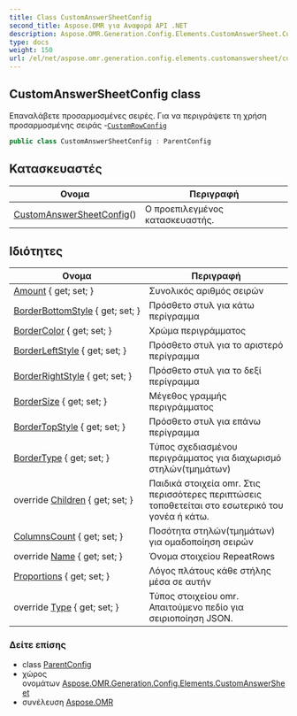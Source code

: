 ```yaml
---
title: Class CustomAnswerSheetConfig
second_title: Aspose.OMR για Αναφορά API .NET
description: Aspose.OMR.Generation.Config.Elements.CustomAnswerSheet.CustomAnswerSheetConfig τάξη. Επαναλάβετε προσαρμοσμένες σειρές. Για να περιγράψετε τη χρήση προσαρμοσμένης σειράς CustomRowConfig
type: docs
weight: 150
url: /el/net/aspose.omr.generation.config.elements.customanswersheet/customanswersheetconfig/
---
```

## CustomAnswerSheetConfig class

Επαναλάβετε προσαρμοσμένες σειρές. Για να περιγράψετε τη χρήση προσαρμοσμένης σειράς -[`CustomRowConfig`](../customrowconfig/)

```csharp
public class CustomAnswerSheetConfig : ParentConfig
```

## Κατασκευαστές

| Ονομα | Περιγραφή |
| --- | --- |
| [CustomAnswerSheetConfig](customanswersheetconfig/)() | Ο προεπιλεγμένος κατασκευαστής. |

## Ιδιότητες

| Ονομα | Περιγραφή |
| --- | --- |
| [Amount](../../aspose.omr.generation.config.elements.customanswersheet/customanswersheetconfig/amount/) { get; set; } | Συνολικός αριθμός σειρών |
| [BorderBottomStyle](../../aspose.omr.generation.config.elements.customanswersheet/customanswersheetconfig/borderbottomstyle/) { get; set; } | Πρόσθετο στυλ για κάτω περίγραμμα |
| [BorderColor](../../aspose.omr.generation.config.elements.customanswersheet/customanswersheetconfig/bordercolor/) { get; set; } | Χρώμα περιγράμματος |
| [BorderLeftStyle](../../aspose.omr.generation.config.elements.customanswersheet/customanswersheetconfig/borderleftstyle/) { get; set; } | Πρόσθετο στυλ για το αριστερό περίγραμμα |
| [BorderRightStyle](../../aspose.omr.generation.config.elements.customanswersheet/customanswersheetconfig/borderrightstyle/) { get; set; } | Πρόσθετο στυλ για το δεξί περίγραμμα |
| [BorderSize](../../aspose.omr.generation.config.elements.customanswersheet/customanswersheetconfig/bordersize/) { get; set; } | Μέγεθος γραμμής περιγράμματος |
| [BorderTopStyle](../../aspose.omr.generation.config.elements.customanswersheet/customanswersheetconfig/bordertopstyle/) { get; set; } | Πρόσθετο στυλ για επάνω περίγραμμα |
| [BorderType](../../aspose.omr.generation.config.elements.customanswersheet/customanswersheetconfig/bordertype/) { get; set; } | Τύπος σχεδιασμένου περιγράμματος για διαχωρισμό στηλών(τμημάτων) |
| override [Children](../../aspose.omr.generation.config.elements.customanswersheet/customanswersheetconfig/children/) { get; set; } | Παιδικά στοιχεία omr. Στις περισσότερες περιπτώσεις τοποθετείται στο εσωτερικό του γονέα ή κάτω. |
| [ColumnsCount](../../aspose.omr.generation.config.elements.customanswersheet/customanswersheetconfig/columnscount/) { get; set; } | Ποσότητα στηλών(τμημάτων) για ομαδοποίηση σειρών |
| override [Name](../../aspose.omr.generation.config.elements.customanswersheet/customanswersheetconfig/name/) { get; set; } | Όνομα στοιχείου RepeatRows |
| [Proportions](../../aspose.omr.generation.config.elements.customanswersheet/customanswersheetconfig/proportions/) { get; set; } | Λόγος πλάτους κάθε στήλης μέσα σε αυτήν |
| override [Type](../../aspose.omr.generation.config.elements.customanswersheet/customanswersheetconfig/type/) { get; set; } | Τύπος στοιχείου omr. Απαιτούμενο πεδίο για σειριοποίηση JSON. |

### Δείτε επίσης

* class [ParentConfig](../../aspose.omr.generation.config/parentconfig/)
* χώρος ονομάτων [Aspose.OMR.Generation.Config.Elements.CustomAnswerSheet](../../aspose.omr.generation.config.elements.customanswersheet/)
* συνέλευση [Aspose.OMR](../../)


